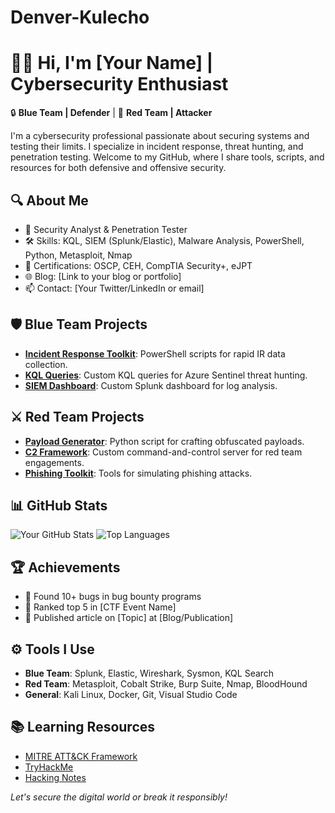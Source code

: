 # Denver-Kulecho
# 👨‍💻 Hi, I'm [Your Name] | Cybersecurity Enthusiast

🔒 **Blue Team | Defender** | 🧨 **Red Team | Attacker**

I'm a cybersecurity professional passionate about securing systems and testing their limits. I specialize in incident response, threat hunting, and penetration testing. Welcome to my GitHub, where I share tools, scripts, and resources for both defensive and offensive security.

## 🔍 About Me
- 💼 Security Analyst & Penetration Tester
- 🛠️ Skills: KQL, SIEM (Splunk/Elastic), Malware Analysis, PowerShell, Python, Metasploit, Nmap
- 📜 Certifications: OSCP, CEH, CompTIA Security+, eJPT
- 🌐 Blog: [Link to your blog or portfolio]
- 📫 Contact: [Your Twitter/LinkedIn or email]

## 🛡️ Blue Team Projects
- **[Incident Response Toolkit](https://github.com/yourusername/incident-response-toolkit)**: PowerShell scripts for rapid IR data collection.
- **[KQL Queries](https://github.com/yourusername/kql-queries)**: Custom KQL queries for Azure Sentinel threat hunting.
- **[SIEM Dashboard](https://github.com/yourusername/siem-dashboard)**: Custom Splunk dashboard for log analysis.

## ⚔️ Red Team Projects
- **[Payload Generator](https://github.com/yourusername/payload-generator)**: Python script for crafting obfuscated payloads.
- **[C2 Framework](https://github.com/yourusername/c2-framework)**: Custom command-and-control server for red team engagements.
- **[Phishing Toolkit](https://github.com/yourusername/phishing-toolkit)**: Tools for simulating phishing attacks.

## 📊 GitHub Stats
![Your GitHub Stats](https://github-readme-stats.vercel.app/api?username=yourusername&show_icons=true&theme=radical)
![Top Languages](https://github-readme-stats.vercel.app/api/top-langs/?username=yourusername&layout=compact&theme=radical)

## 🏆 Achievements
- 🐛 Found 10+ bugs in bug bounty programs
- 🏅 Ranked top 5 in [CTF Event Name]
- 📝 Published article on [Topic] at [Blog/Publication]

## ⚙️ Tools I Use
- **Blue Team**: Splunk, Elastic, Wireshark, Sysmon, KQL Search
- **Red Team**: Metasploit, Cobalt Strike, Burp Suite, Nmap, BloodHound
- **General**: Kali Linux, Docker, Git, Visual Studio Code

## 📚 Learning Resources
- [MITRE ATT&CK Framework](https://attack.mitre.org/)
- [TryHackMe](https://tryhackme.com/)
- [Hacking Notes](https://github.com/Hacking-Notes/BlueTeam)[](https://github.com/Hacking-Notes/BlueTeam)

*Let's secure the digital world or break it responsibly!*
